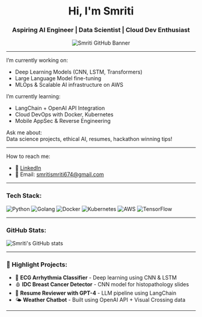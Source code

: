 <h1 align="center">Hi, I'm Smriti </h1>
<h3 align="center">Aspiring AI Engineer | Data Scientist | Cloud Dev Enthusiast</h3>

<p align="center">
  <img src="https://github.com/Srism134/Srism134/blob/main/banner.png" alt="Smriti GitHub Banner" />
</p>

---

I’m currently working on:
- Deep Learning Models (CNN, LSTM, Transformers)
- Large Language Model fine-tuning
- MLOps & Scalable AI infrastructure on AWS

I’m currently learning:
- LangChain + OpenAI API Integration
- Cloud DevOps with Docker, Kubernetes
- Mobile AppSec & Reverse Engineering

Ask me about:  
Data science projects, ethical AI, resumes, hackathon winning tips!

---

How to reach me:
- 💼 [LinkedIn](https://www.linkedin.com/in/smriti-8b22921b6/)
- 📧 Email: smritismriti674@gmail.com


---

### Tech Stack:
![Python](https://img.shields.io/badge/Python-3776AB?style=for-the-badge&logo=python&logoColor=white)
![Golang](https://img.shields.io/badge/Go-00ADD8?style=for-the-badge&logo=go&logoColor=white)
![Docker](https://img.shields.io/badge/Docker-2496ED?style=for-the-badge&logo=docker&logoColor=white)
![Kubernetes](https://img.shields.io/badge/Kubernetes-326CE5?style=for-the-badge&logo=kubernetes&logoColor=white)
![AWS](https://img.shields.io/badge/AWS-232F3E?style=for-the-badge&logo=amazon-aws&logoColor=white)
![TensorFlow](https://img.shields.io/badge/TensorFlow-FF6F00?style=for-the-badge&logo=tensorflow&logoColor=white)

---

### GitHub Stats:
![Smriti's GitHub stats](https://github-readme-stats.vercel.app/api?username=Srism134&show_icons=true&theme=tokyonight)

---

### 🚀 Highlight Projects:
- 🧬 **ECG Arrhythmia Classifier** - Deep learning using CNN & LSTM
- 🩸 **IDC Breast Cancer Detector** - CNN model for histopathology slides
- 🤖 **Resume Reviewer with GPT-4** - LLM pipeline using LangChain
- 🌤️ **Weather Chatbot** - Built using OpenAI API + Visual Crossing data

---

